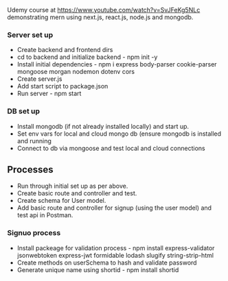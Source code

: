 Udemy course at https://www.youtube.com/watch?v=SvJFeKg5NLc demonstrating mern using next.js, react.js, node.js and mongodb.

### Server set up
* Create backend and frontend dirs
* cd to backend and initialize backend - npm init -y
* Install initial dependencies - npm i express body-parser cookie-parser mongoose morgan nodemon dotenv cors
* Create server.js
* Add start script to package.json
* Run server - npm start

### DB set up
* Install mongodb (if not already installed locally) and start up.
* Set env vars for local and cloud mongo db (ensure mongodb is installed and running
* Connect to db via mongoose and test local and cloud connections

## Processes
* Run through initial set up as per above.
* Create basic route and controller and test.
* Create schema for User model.
* Add  basic route and controller for signup (using the user model) and test api in Postman.

### Signuo process
* Install packeage for validation process - npm install express-validator jsonwebtoken express-jwt formidable lodash slugify string-strip-html
* Create methods on userSchema to hash and validate password
* Generate unique name using shortid - npm install shortid







